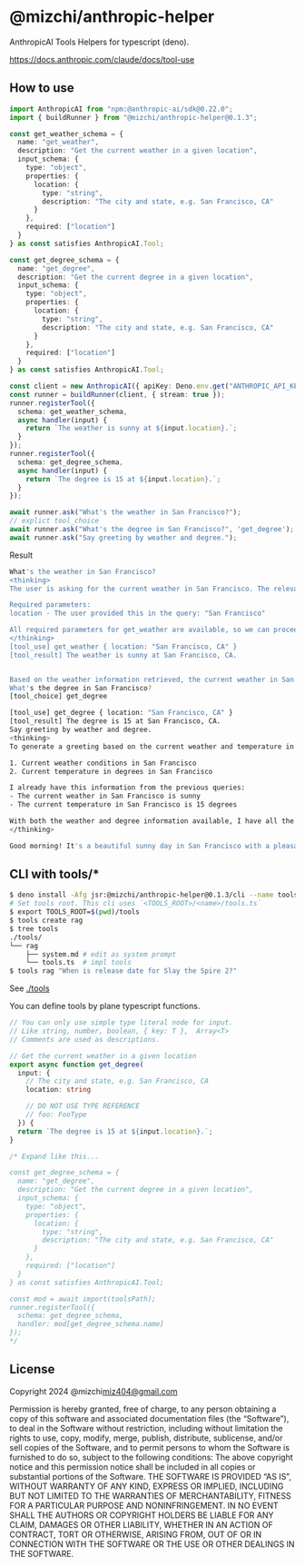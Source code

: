# @mizchi/anthropic-helper

AnthropicAI Tools Helpers for typescript (deno).

https://docs.anthropic.com/claude/docs/tool-use

## How to use

```ts
import AnthropicAI from "npm:@anthropic-ai/sdk@0.22.0";
import { buildRunner } from "@mizchi/anthropic-helper@0.1.3";

const get_weather_schema = {
  name: "get_weather",
  description: "Get the current weather in a given location",
  input_schema: {
    type: "object",
    properties: {
      location: {
        type: "string",
        description: "The city and state, e.g. San Francisco, CA"
      }
    },
    required: ["location"]
  }
} as const satisfies AnthropicAI.Tool;

const get_degree_schema = {
  name: "get_degree",
  description: "Get the current degree in a given location",
  input_schema: {
    type: "object",
    properties: {
      location: {
        type: "string",
        description: "The city and state, e.g. San Francisco, CA"
      }
    },
    required: ["location"]
  }
} as const satisfies AnthropicAI.Tool;

const client = new AnthropicAI({ apiKey: Deno.env.get("ANTHROPIC_API_KEY")! });
const runner = buildRunner(client, { stream: true });
runner.registerTool({
  schema: get_weather_schema,
  async handler(input) {
    return `The weather is sunny at ${input.location}.`;
  }
});
runner.registerTool({
  schema: get_degree_schema,
  async handler(input) {
    return `The degree is 15 at ${input.location}.`;
  }
});

await runner.ask("What's the weather in San Francisco?");
// explict tool_choice
await runner.ask("What's the degree in San Francisco?", 'get_degree');
await runner.ask("Say greeting by weather and degree.");
```

Result

```bash
What's the weather in San Francisco?
<thinking>
The user is asking for the current weather in San Francisco. The relevant tool is get_weather, which requires a location parameter.

Required parameters:
location - The user provided this in the query: "San Francisco"

All required parameters for get_weather are available, so we can proceed with making the API call to get the current weather for San Francisco.
</thinking>
[tool_use] get_weather { location: "San Francisco, CA" }
[tool_result] The weather is sunny at San Francisco, CA.


Based on the weather information retrieved, the current weather in San Francisco is sunny.
What's the degree in San Francisco?
[tool_choice] get_degree

[tool_use] get_degree { location: "San Francisco, CA" }
[tool_result] The degree is 15 at San Francisco, CA.
Say greeting by weather and degree.
<thinking>
To generate a greeting based on the current weather and temperature in San Francisco, we will need the following information:

1. Current weather conditions in San Francisco 
2. Current temperature in degrees in San Francisco

I already have this information from the previous queries:
- The current weather in San Francisco is sunny
- The current temperature in San Francisco is 15 degrees

With both the weather and degree information available, I have all the required information to generate a weather and temperature based greeting for San Francisco. No additional tool calls are needed.
</thinking>

Good morning! It's a beautiful sunny day in San Francisco with a pleasant temperature of 15 degrees. Perfect weather to get out and enjoy the city! I hope you have a wonderful day.
```

## CLI with tools/*

```bash
$ deno install -Afg jsr:@mizchi/anthropic-helper@0.1.3/cli --name tools
# Set tools root. This cli uses `<TOOLS_ROOT>/<name>/tools.ts`
$ export TOOLS_ROOT=$(pwd)/tools
$ tools create rag
$ tree tools
./tools/
└── rag
    ├── system.md # edit as system prompt
    └── tools.ts  # impl tools
$ tools rag "When is release date for Slay the Spire 2?"
```

See [./tools](./tools)

You can define tools by plane typescript functions.

```ts
// You can only use simple type literal node for input.
// Like string, number, boolean, { key: T },  Array<T>
// Comments are used as descriptions.

// Get the current weather in a given location
export async function get_degree(
  input: {
    // The city and state, e.g. San Francisco, CA
    location: string

    // DO NOT USE TYPE REFERENCE
    // foo: FooType
  }) {
  return `The degree is 15 at ${input.location}.`;
}

/* Expand like this...

const get_degree_schema = {
  name: "get_degree",
  description: "Get the current degree in a given location",
  input_schema: {
    type: "object",
    properties: {
      location: {
        type: "string",
        description: "The city and state, e.g. San Francisco, CA"
      }
    },
    required: ["location"]
  }
} as const satisfies AnthropicAI.Tool;

const mod = await import(toolsPath);
runner.registerTool({
  schema: get_degree_schema,
  handler: mod[get_degree_schema.name]
});
*/
```

## License

Copyright 2024 @mizchi<miz404@gmail.com>

Permission is hereby granted, free of charge, to any person obtaining a copy of this software and associated documentation files (the “Software”), to deal in the Software without restriction, including without limitation the rights to use, copy, modify, merge, publish, distribute, sublicense, and/or sell copies of the Software, and to permit persons to whom the Software is furnished to do so, subject to the following conditions:
The above copyright notice and this permission notice shall be included in all copies or substantial portions of the Software.
THE SOFTWARE IS PROVIDED “AS IS”, WITHOUT WARRANTY OF ANY KIND, EXPRESS OR IMPLIED, INCLUDING BUT NOT LIMITED TO THE WARRANTIES OF MERCHANTABILITY, FITNESS FOR A PARTICULAR PURPOSE AND NONINFRINGEMENT. IN NO EVENT SHALL THE AUTHORS OR COPYRIGHT HOLDERS BE LIABLE FOR ANY CLAIM, DAMAGES OR OTHER LIABILITY, WHETHER IN AN ACTION OF CONTRACT, TORT OR OTHERWISE, ARISING FROM, OUT OF OR IN CONNECTION WITH THE SOFTWARE OR THE USE OR OTHER DEALINGS IN THE SOFTWARE.